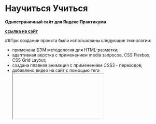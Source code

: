 # Научиться Учиться

**Одностраничный сайт для Яндекс Практикума**

**[ссылка на сайт](https://germanshtey.github.io/how-to-learn/)**

##При создании проекта были использованы следующие технологии:
* применена БЭМ методология для HTML-разметки;
* адаптивная верстка с применением media запросов, CSS Flexbox, CSS Grid Layout;
* создана плавная анимация с применением CSS3 - переходов;
* добавлено видео на сайт с помощью тега <iframe>;

